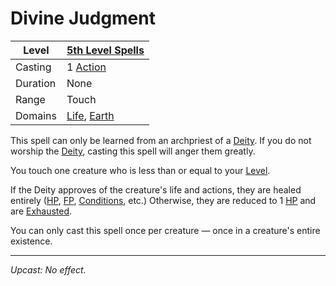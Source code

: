 # Divine Judgment

| Level    | [5th Level Spells](5th%20Level%20Spells.md)                                    |
| -------- | ------------------------------------------------------------------------------ |
| Casting  | 1 [Action](../../../../Game%20Procedures/Core%20Procedures/Action.md)          |
| Duration | None                                                                           |
| Range    | Touch                                                                          |
| Domains  | [Life](../../Spell%20Domains/Life.md), [Earth](../../Spell%20Domains/Earth.md) |

This spell can only be learned from an archpriest of a [Deity](../../../Deities.md). If you do not worship the [Deity](../../../Deities.md), casting this spell will anger them greatly.

You touch one creature who is less than or equal to your [Level](../../../../Player%20Characters/Derived%20Statistics/Level.md).

If the Deity approves of the creature's life and actions, they are healed entirely ([HP](../../../../Player%20Characters/Derived%20Statistics/Health%20Points.md), [FP](../../../../Player%20Characters/Derived%20Statistics/Fatigue%20Points.md), [Conditions](../../../../Game%20Procedures/Conditions/{Conditions}.md), etc.) Otherwise, they are reduced to 1 [HP](../../../../Player%20Characters/Derived%20Statistics/Health%20Points.md) and are [Exhausted](../../../../Game%20Procedures/Conditions/Exhausted.md).

You can only cast this spell once per creature — once in a creature's entire existence.

---
*Upcast: No effect.*
